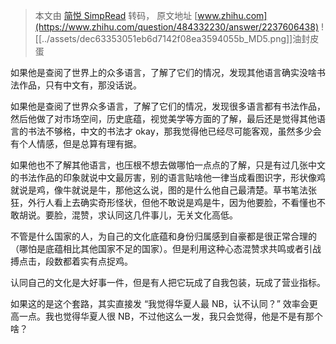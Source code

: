 > 本文由 [简悦 SimpRead](http://ksria.com/simpread/) 转码， 原文地址 [www.zhihu.com](https://www.zhihu.com/question/484332230/answer/2237606438) ![[../assets/dec63353051eb6d7142f08ea3594055b_MD5.png]]油封皮蛋

如果他是查阅了世界上的众多语言，了解了它们的情况，发现其他语言确实没啥书法作品，只有中文有，那没话说。

如果他是查阅了世界众多语言，了解了它们的情况，发现很多语言都有书法作品，然后他做了对市场空间，历史底蕴，视觉美学等方面的了解，最后还是觉得其他语言的书法不够格，中文的书法才 okay，那我觉得他已经尽可能客观，虽然多少会有个人情感，但是总算有理有据。

如果他也不了解其他语言，也压根不想去做哪怕一点点的了解，只是有过几张中文的书法作品的印象就说中文最厉害，别的语言贴啥他一律当成看图识字，形状像鸡就说是鸡，像牛就说是牛，那他这么说，图的是什么他自己最清楚。草书笔法张狂，外行人看上去确实奇形怪状，但他不敢说是鸡是牛，因为他要脸，不看懂也不敢胡说。要脸，混赞，求认同这几件事儿，无关文化高低。

不管是什么国家的人，为自己的文化底蕴和身份归属感到自豪都是很正常合理的（哪怕是底蕴相比其他国家不足的国家）。但是利用这种心态混赞求共鸣或者引战搏点击，段数都着实有点捉鸡。

认同自己的文化是大好事一件，但是有人把它玩成了自我包装，玩成了营业指标。

如果这的是这个套路，其实直接发 “我觉得华夏人最 NB，认不认同？” 效率会更高一点。我也觉得华夏人很 NB，不过他这么一发，我只会觉得，他是不是有那个啥？